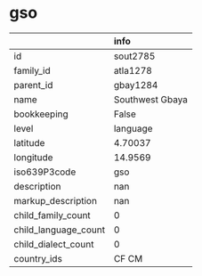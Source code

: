 # gso
|                      | info            |
|:---------------------|:----------------|
| id                   | sout2785        |
| family_id            | atla1278        |
| parent_id            | gbay1284        |
| name                 | Southwest Gbaya |
| bookkeeping          | False           |
| level                | language        |
| latitude             | 4.70037         |
| longitude            | 14.9569         |
| iso639P3code         | gso             |
| description          | nan             |
| markup_description   | nan             |
| child_family_count   | 0               |
| child_language_count | 0               |
| child_dialect_count  | 0               |
| country_ids          | CF CM           |